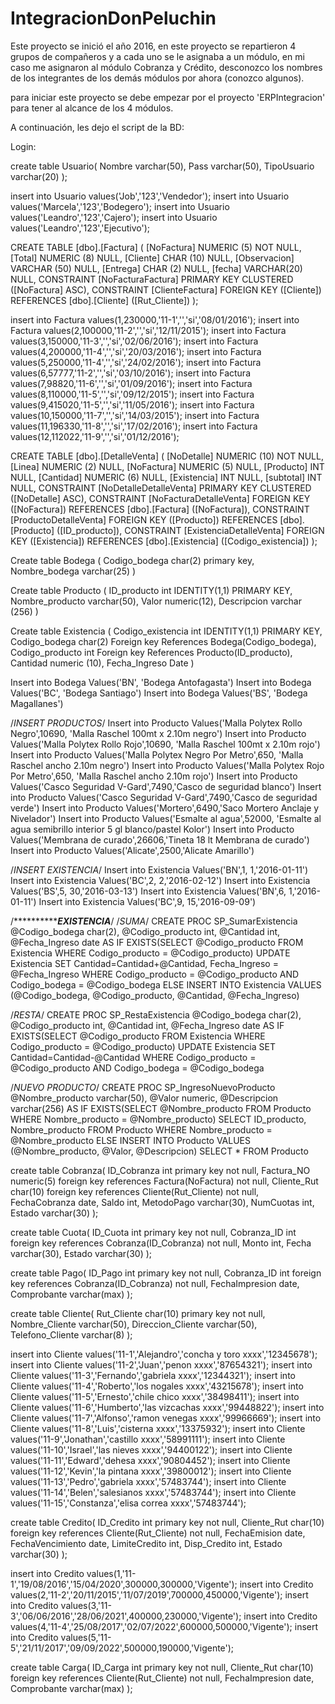 # IntegracionDonPeluchin
Este proyecto se inició el año 2016, en este proyecto se repartieron 4 grupos de compañeros y 
a cada uno se le asignaba a un módulo, en mi caso me asignaron al módulo Cobranza y Crédito,
desconozco los nombres de los integrantes de los demás módulos por ahora (conozco algunos).

para iniciar este proyecto se debe empezar por el proyecto 'ERPIntegracion' para tener al alcance de los 4 módulos.

A continuación, les dejo el script de la BD:

Login:

create table Usuario(
Nombre varchar(50),
Pass varchar(50),
TipoUsuario varchar(20)
);

insert into Usuario values('Job','123','Vendedor');
insert into Usuario values('Marcela','123','Bodegero');
insert into Usuario values('Leandro','123','Cajero');
insert into Usuario values('Leandro','123','Ejecutivo');



CREATE TABLE [dbo].[Factura] (
    [NoFactura]   NUMERIC (5)  NOT NULL,
    [Total]       NUMERIC (8)  NULL,
    [Cliente]     CHAR (10)    NULL,
    [Observacion] VARCHAR (50) NULL,
    [Entrega]     CHAR (2)     NULL,
    [fecha]       VARCHAR(20)  NULL,
    CONSTRAINT [NoFacturaFactura] PRIMARY KEY CLUSTERED ([NoFactura] ASC),
    CONSTRAINT [ClienteFactura] FOREIGN KEY ([Cliente]) REFERENCES [dbo].[Cliente] ([Rut_Cliente])
);

insert into Factura values(1,230000,'11-1','','si','08/01/2016');
insert into Factura values(2,100000,'11-2','','si','12/11/2015');
insert into Factura values(3,150000,'11-3','','si','02/06/2016');
insert into Factura values(4,200000,'11-4','','si','20/03/2016');
insert into Factura values(5,250000,'11-4','','si','24/02/2016');
insert into Factura values(6,57777,'11-2','','si','03/10/2016');
insert into Factura values(7,98820,'11-6','','si','01/09/2016');
insert into Factura values(8,110000,'11-5','','si','09/12/2015');
insert into Factura values(9,415020,'11-5','','si','11/05/2016');
insert into Factura values(10,150000,'11-7','','si','14/03/2015');
insert into Factura values(11,196330,'11-8','','si','17/02/2016');
insert into Factura values(12,112022,'11-9','','si','01/12/2016');

CREATE TABLE [dbo].[DetalleVenta] (
    [NoDetalle]  NUMERIC (10) NOT NULL,
    [Linea]      NUMERIC (2)  NULL,
    [NoFactura]  NUMERIC (5)  NULL,
    [Producto]   INT          NULL,
    [Cantidad]   NUMERIC (6)  NULL,
    [Existencia] INT          NULL,
    [subtotal]   INT          NULL,
    CONSTRAINT [NoDetalleDetalleVenta] PRIMARY KEY CLUSTERED ([NoDetalle] ASC),
    CONSTRAINT [NoFacturaDetalleVenta] FOREIGN KEY ([NoFactura]) REFERENCES [dbo].[Factura] ([NoFactura]),
    CONSTRAINT [ProductoDetalleVenta] FOREIGN KEY ([Producto]) REFERENCES [dbo].[Producto] ([ID_producto]),
    CONSTRAINT [ExistenciaDetalleVenta] FOREIGN KEY ([Existencia]) REFERENCES [dbo].[Existencia] ([Codigo_existencia])
);



Create table Bodega 
(
Codigo_bodega char(2) primary key,
Nombre_bodega varchar(25)
)

Create table Producto
(
ID_producto int IDENTITY(1,1) PRIMARY KEY,
Nombre_producto varchar(50),
Valor numeric(12),
Descripcion varchar (256)
)

Create table Existencia
(
Codigo_existencia int IDENTITY(1,1) PRIMARY KEY,
Codigo_bodega char(2) Foreign key References Bodega(Codigo_bodega),
Codigo_producto int Foreign key References Producto(ID_producto),
Cantidad numeric (10),
Fecha_Ingreso Date
)

Insert into Bodega Values('BN', 'Bodega Antofagasta')
Insert into Bodega Values('BC', 'Bodega Santiago')
Insert into Bodega Values('BS', 'Bodega Magallanes')


/*INSERT PRODUCTOS*/
Insert into Producto Values('Malla Polytex Rollo Negro',10690, 'Malla Raschel 100mt x 2.10m negro')
Insert into Producto Values('Malla Polytex Rollo Rojo',10690, 'Malla Raschel 100mt x 2.10m rojo')
Insert into Producto Values('Malla Polytex Negro Por Metro',650, 'Malla Raschel ancho 2.10m negro')
Insert into Producto Values('Malla Polytex Rojo Por Metro',650, 'Malla Raschel ancho 2.10m rojo')
Insert into Producto Values('Casco Seguridad V-Gard',7490,'Casco de seguridad blanco')
Insert into Producto Values('Casco Seguridad V-Gard',7490,'Casco de seguridad verde')
Insert into Producto Values('Mortero',6490,'Saco Mortero Anclaje y Nivelador')
Insert into Producto Values('Esmalte al agua',52000, 'Esmalte al agua semibrillo interior 5 gl blanco/pastel Kolor')
Insert into Producto Values('Membrana de curado',26606,'Tineta 18 lt Membrana de curado')
Insert into Producto Values('Alicate',2500,'Alicate Amarillo')

/*INSERT EXISTENCIA*/
Insert into Existencia Values('BN',1, 1,'2016-01-11')
Insert into Existencia Values('BC',2, 2,'2016-02-12')
Insert into Existencia Values('BS',5, 30,'2016-03-13')
Insert into Existencia Values('BN',6, 1,'2016-01-11')
Insert into Existencia Values('BC',9, 15,'2016-09-09')



/***************EXISTENCIA*****/
/*SUMA*/
CREATE PROC SP_SumarExistencia
@Codigo_bodega char(2),
@Codigo_producto int,
@Cantidad int,
@Fecha_Ingreso date
AS
IF EXISTS(SELECT @Codigo_producto FROM Existencia WHERE Codigo_producto = @Codigo_producto)
UPDATE Existencia SET Cantidad=Cantidad+@Cantidad, Fecha_Ingreso = @Fecha_Ingreso
WHERE Codigo_producto = @Codigo_producto AND Codigo_bodega = @Codigo_bodega
ELSE
INSERT INTO Existencia VALUES (@Codigo_bodega, @Codigo_producto, @Cantidad, @Fecha_Ingreso)

/*RESTA*/
CREATE PROC SP_RestaExistencia
@Codigo_bodega char(2),
@Codigo_producto int,
@Cantidad int,
@Fecha_Ingreso date
AS
IF EXISTS(SELECT @Codigo_producto FROM Existencia WHERE Codigo_producto = @Codigo_producto)
UPDATE Existencia SET Cantidad=Cantidad-@Cantidad
WHERE Codigo_producto = @Codigo_producto AND Codigo_bodega = @Codigo_bodega

/*NUEVO PRODUCTO*/
CREATE PROC SP_IngresoNuevoProducto
@Nombre_producto varchar(50),
@Valor numeric,
@Descripcion varchar(256)
AS
IF EXISTS(SELECT @Nombre_producto FROM Producto WHERE Nombre_producto = @Nombre_producto)
SELECT ID_producto, Nombre_producto FROM Producto WHERE Nombre_producto = @Nombre_producto
ELSE 
INSERT INTO Producto VALUES (@Nombre_producto, @Valor, @Descripcion)
SELECT * FROM Producto



create table Cobranza(
ID_Cobranza int primary key not null,
Factura_NO numeric(5) foreign key references Factura(NoFactura) not null,
Cliente_Rut char(10) foreign key references Cliente(Rut_Cliente) not null,
FechaCobranza date,
Saldo int,
MetodoPago varchar(30),
NumCuotas int,
Estado varchar(30)
);

create table Cuota(
ID_Cuota int primary key not null,
Cobranza_ID int foreign key references Cobranza(ID_Cobranza) not null,
Monto int,
Fecha varchar(30),
Estado varchar(30)
);

create table Pago(
ID_Pago int primary key not null,
Cobranza_ID int foreign key references Cobranza(ID_Cobranza) not null,
FechaImpresion date,
Comprobante varchar(max)
);



create table Cliente(
Rut_Cliente char(10) primary key not null,
Nombre_Cliente varchar(50),
Direccion_Cliente varchar(50),
Telefono_Cliente varchar(8)
);

insert into Cliente values('11-1','Alejandro','concha y toro xxxx','12345678');
insert into Cliente values('11-2','Juan','penon xxxx','87654321');
insert into Cliente values('11-3','Fernando','gabriela xxxx','12344321');
insert into Cliente values('11-4','Roberto','los nogales xxxx','43215678');
insert into Cliente values('11-5','Ernesto','chile chico xxxx','38498411');
insert into Cliente values('11-6','Humberto','las vizcachas xxxx','99448822');
insert into Cliente values('11-7','Alfonso','ramon venegas xxxx','99966669');
insert into Cliente values('11-8','Luis','cisterna xxxx','13375932');
insert into Cliente values('11-9','Jonathan','castillo xxxx','58991111');
insert into Cliente values('11-10','Israel','las nieves xxxx','94400122');
insert into Cliente values('11-11','Edward','dehesa xxxx','90804452');
insert into Cliente values('11-12','Kevin','la pintana xxxx','39800012');
insert into Cliente values('11-13','Pedro','gabriela xxxx','57483744');
insert into Cliente values('11-14','Belen','salesianos xxxx','57483744');
insert into Cliente values('11-15','Constanza','elisa correa xxxx','57483744');

create table Credito(
ID_Credito int primary key not null,
Cliente_Rut char(10) foreign key references Cliente(Rut_Cliente) not null,
FechaEmision date,
FechaVencimiento date,
LimiteCredito int,
Disp_Credito int,
Estado varchar(30)
);

insert into Credito values(1,'11-1','19/08/2016','15/04/2020',300000,300000,'Vigente');
insert into Credito values(2,'11-2','20/11/2015','11/07/2019',700000,450000,'Vigente');
insert into Credito values(3,'11-3','06/06/2016','28/06/2021',400000,230000,'Vigente');
insert into Credito values(4,'11-4','25/08/2017','02/07/2022',600000,500000,'Vigente');
insert into Credito values(5,'11-5','21/11/2017','09/09/2022',500000,190000,'Vigente');

create table Carga(
ID_Carga int primary key not null,
Cliente_Rut char(10) foreign key references Cliente(Rut_Cliente) not null,
FechaImpresion date,
Comprobante varchar(max)
);

